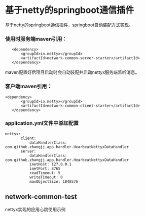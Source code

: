 # 基于netty的springboot通信插件
基于netty的springboot通信插件，springboot自动装配方式实现。
### 使用时服务端maven引用：

```
   <dependency>
       <groupId>io.nettyx</groupId>
       <artifactId>network-common-server-starter</artifactId>
   </dependency>
   ```
maven配置好后项目启动时会自动装配并启动nettyx服务端监听消息。

### 客户端maven引用：
```
<dependency>
       <groupId>io.nettyx</groupId>
       <artifactId>network-common-client-starter</artifactId>
   </dependency>
   ```
### application.yml文件中添加配置    
  ```
  nettyx:
         client:
             dataHandlerClass: com.github.zhangjj.app.handler.HearbeatNettyxDataHandler
         server:
             dataHandlerClass: com.github.zhangjj.app.handler.HearbeatNettyxDataHandler
             inetHost: 127.0.0.1
             inetPort: 8765
             readTimeout: 5
             writeTimeout: 0
             maxObjectSize: 1048576
   ```
             
## network-common-test
nettyx实现的应用心跳使用示例
